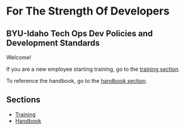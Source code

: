 # For The Strength Of Developers
## BYU-Idaho Tech Ops Dev Policies and Development Standards

Welcome!

If you are a new employee starting training, go to the [training section]((./Training)).

To reference the handbook, go to the [handbook section](./Handbook).


## Sections

- [Training](./Training)
- [Handbook](./Handbook)

